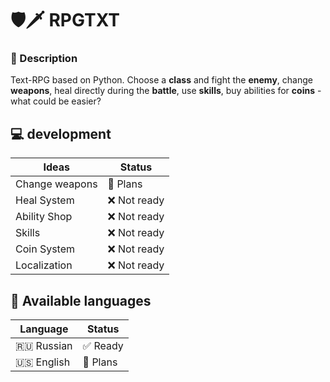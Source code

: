# 🛡🗡 RPGTXT
### 📝 Description
Text-RPG based on Python. Choose a **class** and fight the **enemy**, change **weapons**, heal directly during the **battle**, use **skills**, buy abilities for **coins** - what could be easier?
## 💻 development
| Ideas          | Status       |
|----------------|--------------|
| Change weapons | 📝 Plans     |
| Heal System    | ❌ Not ready |
| Ability Shop   | ❌ Not ready |
| Skills         | ❌ Not ready |
| Coin System    | ❌ Not ready |
| Localization   | ❌ Not ready |
## 🔡 Available languages
| Language    | Status    |
|-------------|-----------|
| 🇷🇺 Russian  | ✅ Ready  |
| 🇺🇸 English  | 📝 Plans  |
